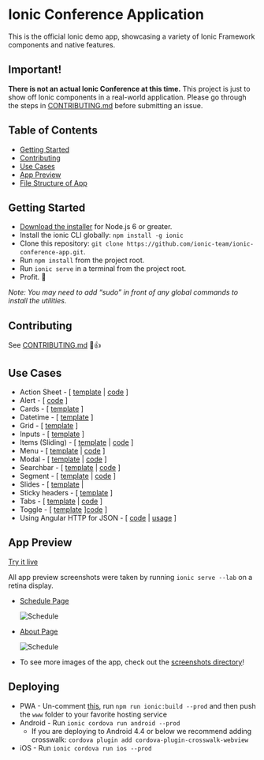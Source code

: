 # Ionic Conference Application

This is the official Ionic demo app, showcasing a variety of Ionic Framework components and native features.

## Important!

**There is not an actual Ionic Conference at this time.** This project is just to show off Ionic components in a real-world application. Please go through the steps in [CONTRIBUTING.md](https://github.com/ionic-team/ionic-conference-app/blob/master/.github/CONTRIBUTING.md) before submitting an issue.

## Table of Contents

* [Getting Started](#getting-started)
* [Contributing](#contributing)
* [Use Cases](#use-cases)
* [App Preview](#app-preview)
* [File Structure of App](#file-structure-of-app)

## Getting Started

* [Download the installer](https://nodejs.org/) for Node.js 6 or greater.
* Install the ionic CLI globally: `npm install -g ionic`
* Clone this repository: `git clone https://github.com/ionic-team/ionic-conference-app.git`.
* Run `npm install` from the project root.
* Run `ionic serve` in a terminal from the project root.
* Profit. :tada:

_Note: You may need to add “sudo” in front of any global commands to install the utilities._

## Contributing

See [CONTRIBUTING.md](https://github.com/ionic-team/ionic-conference-app/blob/master/.github/CONTRIBUTING.md) :tada::+1:

## Use Cases

* Action Sheet - [ [template](https://github.com/ionic-team/ionic-conference-app/blob/master/src/pages/speaker-list/speaker-list.html) | [code](https://github.com/ionic-team/ionic-conference-app/blob/master/src/pages/speaker-list/speaker-list.ts) ]
* Alert - [ [code](https://github.com/ionic-team/ionic-conference-app/blob/master/src/pages/schedule/schedule.ts) ]
* Cards - [ [template](https://github.com/ionic-team/ionic-conference-app/blob/master/src/pages/speaker-list/speaker-list.html) ]
* Datetime - [ [template](https://github.com/ionic-team/ionic-conference-app/blob/master/src/pages/about/about.html) ]
* Grid - [ [template](https://github.com/ionic-team/ionic-conference-app/blob/master/src/pages/login/login.html) ]
* Inputs - [ [template](https://github.com/ionic-team/ionic-conference-app/blob/master/src/pages/login/login.html) ]
* Items (Sliding) - [ [template](https://github.com/ionic-team/ionic-conference-app/blob/master/src/pages/schedule/schedule.html) | [code](https://github.com/ionic-team/ionic-conference-app/blob/master/src/pages/schedule/schedule.ts) ]
* Menu - [ [template](https://github.com/ionic-team/ionic-conference-app/blob/master/src/app/app.template.html) |
  [code](https://github.com/ionic-team/ionic-conference-app/blob/master/src/app/app.component.ts) ]
* Modal - [ [template](https://github.com/ionic-team/ionic-conference-app/blob/master/src/pages/schedule-filter/schedule-filter.html) | [code](https://github.com/ionic-team/ionic-conference-app/blob/master/src/pages/schedule/schedule.ts) ]
* Searchbar - [ [template](https://github.com/ionic-team/ionic-conference-app/blob/master/src/pages/schedule/schedule.html) | [code](https://github.com/ionic-team/ionic-conference-app/blob/master/src/pages/schedule/schedule.ts) ]
* Segment - [ [template](https://github.com/ionic-team/ionic-conference-app/blob/master/src/pages/schedule/schedule.html) | [code](https://github.com/ionic-team/ionic-conference-app/blob/master/src/pages/schedule/schedule.ts) ]
* Slides - [ [template](https://github.com/ionic-team/ionic-conference-app/blob/master/src/pages/tutorial/tutorial.html) |
* Sticky headers - [ [template](https://github.com/ionic-team/ionic-conference-app/blob/master/src/pages/schedule/schedule.html) ]
* Tabs - [ [template](https://github.com/ionic-team/ionic-conference-app/blob/master/src/pages/tabs/tabs.html) | [code](https://github.com/ionic-team/ionic-conference-app/blob/master/src/pages/tabs/tabs.ts) ]
* Toggle - [ [template](https://github.com/ionic-team/ionic-conference-app/blob/master/src/pages/schedule-filter/schedule-filter.html) ][code](https://github.com/ionic-team/ionic-conference-app/blob/master/src/pages/tutorial/tutorial.ts) ]
* Using Angular HTTP for JSON - [ [code](https://github.com/ionic-team/ionic-conference-app/blob/master/src/providers/conference-data.ts) | [usage](https://github.com/ionic-team/ionic-conference-app/blob/master/src/pages/schedule/schedule.ts) ]

## App Preview

[Try it live](https://ionic-team.github.io/ionic-conference-app/www)

All app preview screenshots were taken by running `ionic serve --lab` on a retina display.

* [Schedule Page](https://github.com/ionic-team/ionic-conference-app/blob/master/src/pages/schedule/schedule.html)

  <img src="resources/screenshots/SchedulePage.png" alt="Schedule">

- [About Page](https://github.com/ionic-team/ionic-conference-app/blob/master/src/pages/about/about.html)

  <img src="resources/screenshots/AboutPage.png" alt="Schedule">

* To see more images of the app, check out the [screenshots directory](https://github.com/ionic-team/ionic-conference-app/tree/master/resources/screenshots)!

## Deploying

* PWA - Un-comment [this](https://github.com/ionic-team/ionic2-app-base/blob/master/src/index.html#L21), run `npm run ionic:build --prod` and then push the `www` folder to your favorite hosting service
* Android - Run `ionic cordova run android --prod`
  * If you are deploying to Android 4.4 or below we recommend adding crosswalk: `cordova plugin add cordova-plugin-crosswalk-webview`
* iOS - Run `ionic cordova run ios --prod`
